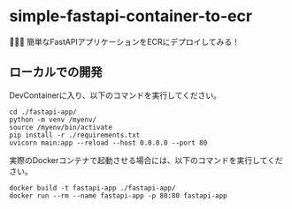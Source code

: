 # simple-fastapi-container-to-ecr

👻👻👻 簡単なFastAPIアプリケーションをECRにデプロイしてみる！  

## ローカルでの開発

DevContainerに入り、以下のコマンドを実行してください。  

```shell
cd ./fastapi-app/
python -m venv /myenv/
source /myenv/bin/activate
pip install -r ./requirements.txt
uvicorn main:app --reload --host 0.0.0.0 --port 80
```

実際のDockerコンテナで起動させる場合には、以下のコマンドを実行してください。  

```shell
docker build -t fastapi-app ./fastapi-app/
docker run --rm --name fastapi-app -p 80:80 fastapi-app
```

